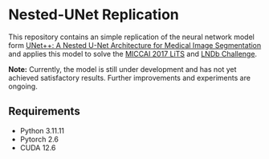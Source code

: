 # Nested-UNet Replication

This repository contains an simple replication of the neural network model form [UNet++: A Nested U-Net Architecture for Medical Image Segmentation](https://arxiv.org/abs/1807.10165) and applies this model to solve the [MICCAI 2017 LiTS](https://drive.google.com/drive/folders/0B0vscETPGI1-Q1h1WFdEM2FHSUE?resourcekey=0-XIVV_7YUjB9TPTQ3NfM17A) and [LNDb Challenge](https://lndb.grand-challenge.org/Home/).

**Note:** Currently, the model is still under development and has not yet achieved satisfactory results. Further improvements and experiments are ongoing.

## Requirements

- Python 3.11.11
- Pytorch 2.6
- CUDA 12.6